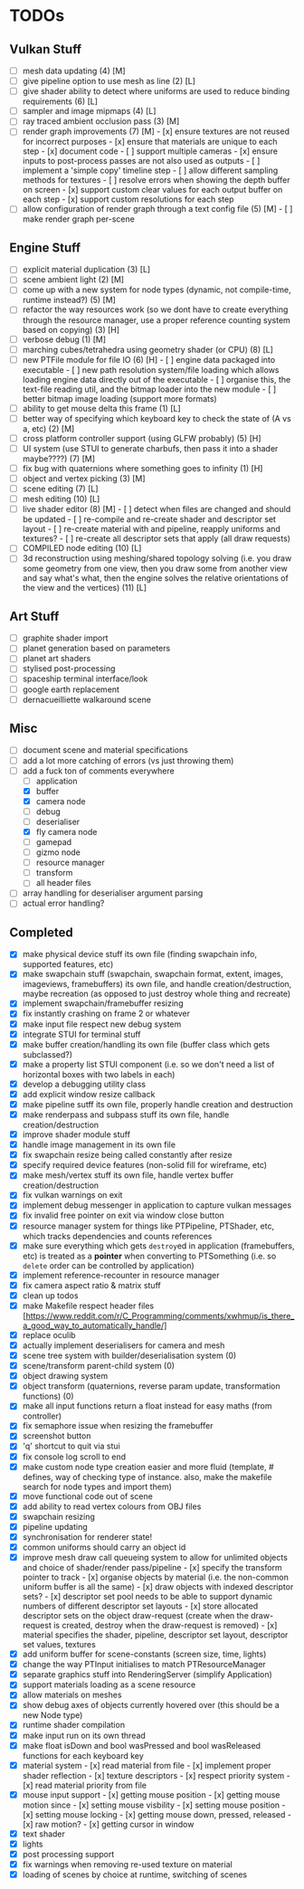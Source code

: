 # TODOs

## Vulkan Stuff

- [ ] mesh data updating                                                                     (4) [M]
- [ ] give pipeline option to use mesh as line                                               (2) [L]
- [ ] give shader ability to detect where uniforms are used to reduce binding requirements   (6) [L]
- [ ] sampler and image mipmaps                                                              (4) [L]
- [ ] ray traced ambient occlusion pass                                                      (3) [M]
- [ ] render graph improvements                                                              (7) [M]
      - [x] ensure textures are not reused for incorrect purposes
      - [x] ensure that materials are unique to each step
      - [x] document code
      - [ ] support multiple cameras
      - [x] ensure inputs to post-process passes are not also used as outputs
      - [ ] implement a 'simple copy' timeline step
      - [ ] allow different sampling methods for textures
      - [ ] resolve errors when showing the depth buffer on screen
      - [x] support custom clear values for each output buffer on each step
      - [x] support custom resolutions for each step
- [ ] allow configuration of render graph through a text config file                         (5) [M]
      - [ ] make render graph per-scene

## Engine Stuff

- [ ] explicit material duplication                                                          (3) [L]
- [ ] scene ambient light                                                                    (2) [M]
- [ ] come up with a new system for node types (dynamic, not compile-time, runtime instead?) (5) [M]
- [ ] refactor the way resources work (so we dont have to create everything through the resource manager, use a proper reference counting system based on copying) (3) [H]
- [ ] verbose debug                                                                          (1) [M]
- [ ] marching cubes/tetrahedra using geometry shader (or CPU)                               (8) [L]
- [ ] new PTFile module for file IO                                                          (6) [H]
      - [ ] engine data packaged into executable
      - [ ] new path resolution system/file loading which allows loading engine data directly out of the executable
      - [ ] organise this, the text-file reading util, and the bitmap loader into the new module
      - [ ] better bitmap image loading (support more formats)
- [ ] ability to get mouse delta this frame                                                  (1) [L]
- [ ] better way of specifying which keyboard key to check the state of (A vs a, etc)        (2) [M]
- [ ] cross platform controller support (using GLFW probably)                                (5) [H]
- [ ] UI system (use STUI to generate charbufs, then pass it into a shader maybe????)        (7) [M]
- [ ] fix bug with quaternions where something goes to infinity                              (1) [H]
- [ ] object and vertex picking                                                              (3) [M]
- [ ] scene editing                                                                          (7) [L]
- [ ] mesh editing                                                                           (10) [L]
- [ ] live shader editor                                                                     (8) [M]
      - [ ] detect when files are changed and should be updated
      - [ ] re-compile and re-create shader and descriptor set layout
      - [ ] re-create material with and pipeline, reapply uniforms and textures?
      - [ ] re-create all descriptor sets that apply (all draw requests)
- [ ] COMPILED node editing                                                                  (10) [L]
- [ ] 3d reconstruction using meshing/shared topology solving (i.e. you draw some geometry from one view, then you draw some from another view and say what's what, then the engine solves the relative orientations of the view and the vertices) (11) [L]

## Art Stuff

- [ ] graphite shader import
- [ ] planet generation based on parameters
- [ ] planet art shaders
- [ ] stylised post-processing
- [ ] spaceship terminal interface/look
- [ ] google earth replacement
- [ ] dernacueilliette walkaround scene

## Misc

- [ ] document scene and material specifications
- [ ] add a lot more catching of errors (vs just throwing them)
- [ ] add a fuck ton of comments everywhere
	- [ ] application
	- [x] buffer
	- [x] camera node
	- [ ] debug
	- [ ] deserialiser
	- [x] fly camera node
	- [ ] gamepad
	- [ ] gizmo node
	- [ ] resource manager
	- [ ] transform
	- [ ] all header files
- [ ] array handling for deserialiser argument parsing
- [ ] actual error handling?

## Completed

- [x] make physical device stuff its own file (finding swapchain info, supported features, etc)
- [x] make swapchain stuff (swapchain, swapchain format, extent, images, imageviews, framebuffers) its own file, and handle creation/destruction, maybe recreation (as opposed to just destroy whole thing and recreate)
- [x] implement swapchain/framebuffer resizing
- [x] fix instantly crashing on frame 2 or whatever
- [x] make input file respect new debug system
- [x] integrate STUI for terminal stuff
- [x] make buffer creation/handling its own file (buffer class which gets subclassed?)
- [x] make a property list STUI component (i.e. so we don't need a list of horizontal boxes with two labels in each)
- [x] develop a debugging utility class
- [x] add explicit window resize callback
- [x] make pipeline sutff its own file, properly handle creation and destruction
- [x] make renderpass and subpass stuff its own file, handle creation/destruction
- [x] improve shader module stuff
- [x] handle image management in its own file
- [x] fix swapchain resize being called constantly after resize
- [x] specify required device features (non-solid fill for wireframe, etc)
- [x] make mesh/vertex stuff its own file, handle vertex buffer creation/destruction
- [x] fix vulkan warnings on exit
- [x] implement debug messenger in application to capture vulkan messages
- [x] fix invalid free pointer on exit via window close button
- [x] resource manager system for things like PTPipeline, PTShader, etc, which tracks dependencies and counts references
- [x] make sure everything which gets `destroy`ed in application (framebuffers, etc) is treated as a **pointer** when converting to PTSomething (i.e. so `delete` order can be controlled by application)
- [x] implement reference-recounter in resource manager
- [x] fix camera aspect ratio & matrix stuff
- [x] clean up todos
- [x] make Makefile respect header files [https://www.reddit.com/r/C_Programming/comments/xwhmup/is_there_a_good_way_to_automatically_handle/]
- [x] replace oculib
- [x] actually implement deserialisers for camera and mesh
- [x] scene tree system with builder/deserialisation system (0)
- [x] scene/transform parent-child system (0)
- [x] object drawing system
- [x] object transform (quaternions, reverse param update, transformation functions) (0)
- [x] make all input functions return a float instead for easy maths (from controller)
- [x] fix semaphore issue when resizing the framebuffer
- [x] screenshot button
- [x] 'q' shortcut to quit via stui
- [x] fix console log scroll to end
- [x] make custom node type creation easier and more fluid (template, # defines, way of checking type of instance. also, make the makefile search for node types and import them)
- [x] move functional code out of scene
- [x] add ability to read vertex colours from OBJ files
- [x] swapchain resizing
- [x] pipeline updating
- [x] synchronisation for renderer state!
- [x] common uniforms should carry an object id
- [x] improve mesh draw call queueing system to allow for unlimited objects and choice of shader/render pass/pipeline
      - [x] specify the transform pointer to track
      - [x] organise objects by material (i.e. the non-common uniform buffer is all the same)
      - [x] draw objects with indexed descriptor sets?
      - [x] descriptor set pool needs to be able to support dynamic numbers of different descriptor set layouts
      - [x] store allocated descriptor sets on the object draw-request (create when the draw-request is created, destroy when the draw-request is removed)
      - [x] material specifies the shader, pipeline, descriptor set layout, descriptor set values, textures
- [x] add uniform buffer for scene-constants (screen size, time, lights)
- [x] change the way PTInput initialises to match PTResourceManager
- [x] separate graphics stuff into RenderingServer (simplify Application)
- [x] support materials loading as a scene resource
- [x] allow materials on meshes
- [x] show debug axes of objects currently hovered over (this should be a new Node type)
- [x] runtime shader compilation
- [x] make input run on its own thread
- [x] make float isDown and bool wasPressed and bool wasReleased functions for each keyboard key
- [x] material system
      - [x] read material from file
      - [x] implement proper shader reflection
      - [x] texture descriptors
      - [x] respect priority system
      - [x] read material priority from file
- [x] mouse input support
      - [x] getting mouse position
      - [x] getting mouse motion since
      - [x] setting mouse visbility
      - [x] setting mouse position
      - [x] setting mouse locking
      - [x] getting mouse down, pressed, released
      - [x] raw motion?
      - [x] getting cursor in window
- [x] text shader
- [x] lights
- [x] post processing support
- [x] fix warnings when removing re-used texture on material
- [x] loading of scenes by choice at runtime, switching of scenes
